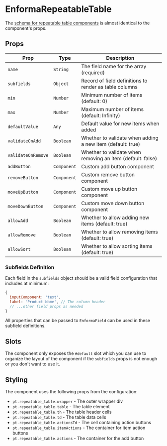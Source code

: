 # EnformaRepeatableTable

<TabNav :items="[
{ label: 'Usage', link: '/field-forms/enforma-repeatable-table' },
{ label: 'API', link: '/field-forms/enforma-repeatable-table_api' },
]" />

The [schema for repeatable table components](/schema-forms/schema-reference.md#repeatable-table-schema) is almost identical to the component's props.

## Props

| Prop | Type | Description |
|------|------|-------------|
| `name` | `String` | The field name for the array (required) |
| `subfields` | `Object` | Record of field definitions to render as table columns |
| `min` | `Number` | Minimum number of items (default: 0) |
| `max` | `Number` | Maximum number of items (default: Infinity) |
| `defaultValue` | `Any` | Default value for new items when added |
| `validateOnAdd` | `Boolean` | Whether to validate when adding a new item (default: true) |
| `validateOnRemove` | `Boolean` | Whether to validate when removing an item (default: false) |
| `addButton` | `Component` | Custom add button component |
| `removeButton` | `Component` | Custom remove button component |
| `moveUpButton` | `Component` | Custom move up button component |
| `moveDownButton` | `Component` | Custom move down button component |
| `allowAdd` | `Boolean` | Whether to allow adding new items (default: true) |
| `allowRemove` | `Boolean` | Whether to allow removing items (default: true) |
| `allowSort` | `Boolean` | Whether to allow sorting items (default: true) |

### Subfields Definition

Each field in the `subfields` object should be a valid field configuration that includes at minimum:

```js
{
  inputComponent: 'text',
  label: 'Product Name', // The column header
  // ...other field props as needed
}
```

All properties that can be passed to `EnformaField` can be used in these subfield definitions.

## Slots

The component only exposes the `#default` slot which you can use to organize the layout of the component if the `subfields` props is not enough or you don't want to use it.

## Styling

The component uses the following props from the configuration:

- `pt.repeatable_table.wrapper` - The outer wrapper div
- `pt.repeatable_table.table` - The table element
- `pt.repeatable_table.th` - The table header cells
- `pt.repeatable_table.td` - The table data cells
- `pt.repeatable_table.actionsTd` - The cell containing action buttons
- `pt.repeatable_table.itemActions` - The container for item action buttons
- `pt.repeatable_table.actions` - The container for the add button